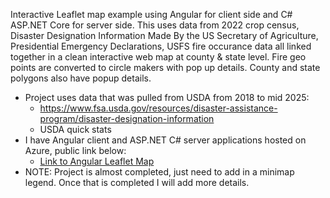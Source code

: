 Interactive Leaflet map example using Angular for client side and C# ASP.NET Core for server side. This uses data from 2022 crop census, Disaster Designation Information Made By the US Secretary of Agriculture, Presidential Emergency Declarations, USFS fire occurance data all linked together in a clean interactive web map at county & state level. Fire geo points are converted to circle makers with pop up details. County and state polygons also have popup details. 

- Project uses data that was pulled from USDA from 2018 to mid 2025: 
  - https://www.fsa.usda.gov/resources/disaster-assistance-program/disaster-designation-information
  - USDA quick stats
- I have Angular client and ASP.NET C# server applications hosted on Azure, public link below: 
  - [Link to Angular Leaflet Map](https://angularleaflet-ccevacg7gvf7hvg6.centralus-01.azurewebsites.net/) 
- NOTE: Project is almost completed, just need to add in a minimap legend. Once that is completed I will add more details. 
 
